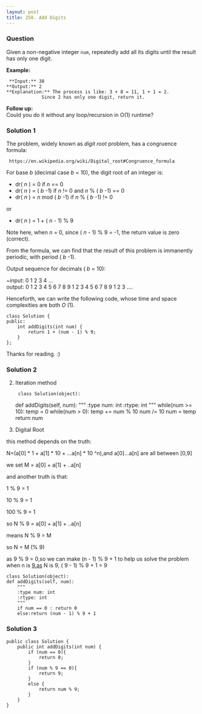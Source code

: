 ```yaml
---
layout: post
title: 258. Add Digits
---
```

### Question
Given a non-negative integer `num`, repeatedly add all its digits until the
result has only one digit.

 **Example:**

    
    
     **Input:** 38
    **Output:** 2 
    **Explanation:** The process is like: 3 + 8 = 11, 1 + 1 = 2. 
                 Since 2 has only one digit, return it.
    

**Follow up:**  
Could you do it without any loop/recursion in O(1) runtime?

### Solution 1
The problem, widely known as _digit root_ problem, has a congruence formula:

    
    
     https://en.wikipedia.org/wiki/Digital_root#Congruence_formula
    

For base _b_ (decimal case _b_ = 10), the digit root of an integer is:

  * dr( _n_ ) = 0 if _n_ == 0
  * dr( _n_ ) = ( _b_ -1) if _n_ != 0 and _n_ % ( _b_ -1) == 0
  * dr( _n_ ) = _n_ mod ( _b_ -1) if _n_ % ( _b_ -1) != 0

or

  * dr( _n_ ) = 1 + ( _n_ \- 1) % 9

Note here, when _n_ = 0, since ( _n_ \- 1) % 9 = -1, the return value is zero
(correct).

From the formula, we can find that the result of this problem is immanently
periodic, with period ( _b_ -1).

Output sequence for decimals ( _b_ = 10):

~input: 0 1 2 3 4 ...  
output: 0 1 2 3 4 5 6 7 8 9 1 2 3 4 5 6 7 8 9 1 2 3 ....

Henceforth, we can write the following code, whose time and space complexities
are both _O_ (1).

    
    
    class Solution {
    public:
        int addDigits(int num) {
            return 1 + (num - 1) % 9;
        }
    };
    

Thanks for reading. :)


### Solution 2
  2. Iteration method
    
          class Solution(object):
      def addDigits(self, num):
        """
        :type num: int
        :rtype: int
        """
        while(num >= 10):
            temp = 0
            while(num > 0):
                temp += num % 10
                num /= 10
            num = temp
        return num
    

  3. Digital Root

this method depends on the truth:

N=(a[0] * 1 + a[1] * 10 + ...a[n] * 10 ^n),and a[0]...a[n] are all between
[0,9]

we set M = a[0] + a[1] + ..a[n]

and another truth is that:

1 % 9 = 1

10 % 9 = 1

100 % 9 = 1

so N % 9 = a[0] + a[1] + ..a[n]

means N % 9 = M

so N = M (% 9)

as 9 % 9 = 0,so we can make (n - 1) % 9 + 1 to help us solve the problem when
n is [9.as](http://9.as) N is 9, ( 9 - 1) % 9 + 1 = 9

    
    
    class Solution(object):
    def addDigits(self, num):
        """
        :type num: int
        :rtype: int
        """
        if num == 0 : return 0
        else:return (num - 1) % 9 + 1


### Solution 3
    
    
    public class Solution {
        public int addDigits(int num) {
            if (num == 0){
                return 0;
            }
            if (num % 9 == 0){
                return 9;
            }
            else {
                return num % 9;
            }
        }
    }



